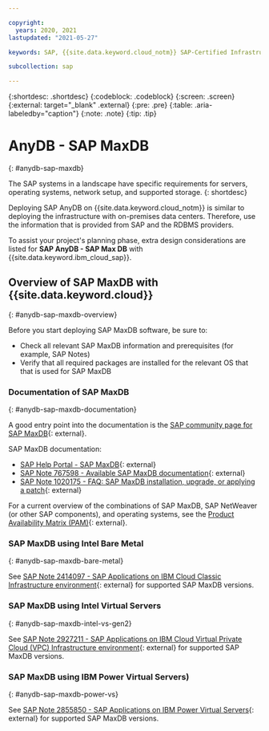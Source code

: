 ```yaml
---

copyright:
  years: 2020, 2021
lastupdated: "2021-05-27"

keywords: SAP, {{site.data.keyword.cloud_notm}} SAP-Certified Infrastructure, {{site.data.keyword.ibm_cloud_sap}}, SAP Workloads

subcollection: sap

---
```


{:shortdesc: .shortdesc}
{:codeblock: .codeblock}
{:screen: .screen}
{:external: target="_blank" .external}
{:pre: .pre}
{:table: .aria-labeledby="caption"}
{:note: .note}
{:tip: .tip}

# AnyDB - SAP MaxDB
{: #anydb-sap-maxdb}

The SAP systems in a landscape have specific requirements for servers, operating systems, network setup, and supported storage.
{: shortdesc}

Deploying SAP AnyDB on {{site.data.keyword.cloud_notm}} is similar to deploying the infrastructure with on-premises data centers. Therefore, use the information that is provided from SAP and the RDBMS providers.

To assist your project's planning phase, extra design considerations are listed for **SAP AnyDB - SAP Max DB** with {{site.data.keyword.ibm_cloud_sap}}.


## Overview of SAP MaxDB with {{site.data.keyword.cloud}}
{: #anydb-sap-maxdb-overview}

Before you start deploying SAP MaxDB software, be sure to:
- Check all relevant SAP MaxDB information and prerequisites (for example, SAP Notes)
- Verify that all required packages are installed for the relevant OS that that is used for SAP MaxDB


### Documentation of SAP MaxDB
{: #anydb-sap-maxdb-documentation}

A good entry point into the documentation is the [SAP community page for SAP MaxDB](https://community.sap.com/topics/maxdb){: external}.

SAP MaxDB documentation:
- [SAP Help Portal - SAP MaxDB](https://help.sap.com/viewer/product/SAP_MAXDB/latest/en-US){: external}
- [SAP Note 767598 - Available SAP MaxDB documentation](https://launchpad.support.sap.com/#/notes/767598){: external}
- [SAP Note 1020175 - FAQ: SAP MaxDB installation, upgrade, or applying a patch](https://launchpad.support.sap.com/#/notes/1020175){: external}

For a current overview of the combinations of SAP MaxDB, SAP NetWeaver (or other SAP components), and operating systems, see the [Product Availability Matrix (PAM)](http://support.sap.com/pam){: external}.

### SAP MaxDB using Intel Bare Metal
{: #anydb-sap-maxdb-bare-metal}

See [SAP Note 2414097 - SAP Applications on IBM Cloud Classic Infrastructure environment](https://launchpad.support.sap.com/#/notes/2414097){: external} for supported SAP MaxDB versions.


### SAP MaxDB using Intel Virtual Servers
{: #anydb-sap-maxdb-intel-vs-gen2}

See [SAP Note 2927211 - SAP Applications on IBM Cloud Virtual Private Cloud (VPC) Infrastructure environment](https://launchpad.support.sap.com/#/notes/2927211){: external} for supported SAP MaxDB versions.

### SAP MaxDB using IBM Power Virtual Servers)
{: #anydb-sap-maxdb-power-vs}

See [SAP Note 2855850 - SAP Applications on IBM Power Virtual Servers](https://launchpad.support.sap.com/#/notes/2855850){: external} for supported SAP MaxDB versions.


